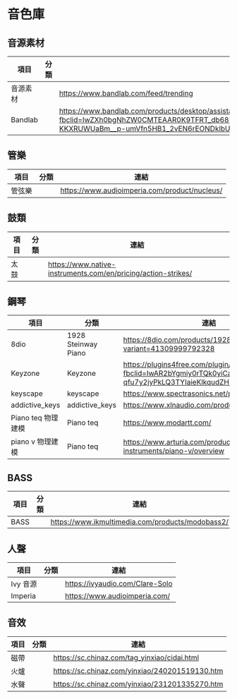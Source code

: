 # 音色庫


## 音源素材

| 項目  | 分類 | 連結                                            |
|-----|----|-----------------------------------------------|
| 音源素材 |    | https://www.bandlab.com/feed/trending |
| Bandlab |    | https://www.bandlab.com/products/desktop/assistant?fbclid=IwZXh0bgNhZW0CMTEAAR0K9TFRT_db689GnOXhmFDWn8oi9KHAYUPaLENVYuqNXRVvdSQy56xBR2M_aem_AcPuL5cZT9KN4T8rOoGe0lN_ClZtdsgaOLvzeLNG9UpvSfm6-KKXRUWUaBm__p-umVfn5HB1_2vEN6rEONDklbUQ |

## 管樂

| 項目  | 分類 | 連結                                            |
|-----|----|-----------------------------------------------|
| 管弦樂 |    | https://www.audioimperia.com/product/nucleus/ |

## 鼓類

| 項目  | 分類 | 連結                                            |
|-----|----|-----------------------------------------------|
| 太鼓 |    | https://www.native-instruments.com/en/pricing/action-strikes/ |


## 鋼琴

| 項目      | 分類                 | 連結                                                                  |
|---------|--------------------|---------------------------------------------------------------------|
| 8dio    | 1928 Steinway Piano | https://8dio.com/products/1928-scoring-piano?variant=41309999792328 |
| Keyzone | Keyzone | https://plugins4free.com/plugin/2848/?fbclid=IwAR2bYgmiy0rTQk0yiCaKJFzH-3JLF-qfu7y2jyPkLQ3TYIaieKlkqudZHV8 |
| keyscape | keyscape | https://www.spectrasonics.net/products/keyscape/ |
| addictive_keys | addictive_keys | https://www.xlnaudio.com/products/addictive_keys |
| Piano teq 物理建模 | Piano teq | https://www.modartt.com/ |
| piano v 物理建模 | Piano teq | https://www.arturia.com/products/software-instruments/piano-v/overview |


## BASS

| 項目  | 分類 | 連結                                            |
|-----|----|-----------------------------------------------|
| BASS |    | https://www.ikmultimedia.com/products/modobass2/ |


## 人聲

| 項目      | 分類 | 連結                                            |
|---------|----|-----------------------------------------------|
| Ivy 音源  |    | https://ivyaudio.com/Clare-Solo |
| Imperia |    | https://www.audioimperia.com/ |



## 音效

| 項目  | 分類 | 連結                                            |
|-----|----|-----------------------------------------------|
| 磁帶 |    | https://sc.chinaz.com/tag_yinxiao/cidai.html |
| 火爐 |    | https://sc.chinaz.com/yinxiao/240201519130.htm |
| 水聲 |    | https://sc.chinaz.com/yinxiao/231201335270.htm |